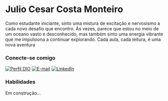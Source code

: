 # Julio Cesar Costa Monteiro

Como estudante iniciante, sinto uma mistura de excitação e nervosismo a cada novo desafio que encontro. Às vezes, parece que estou no meio de um oceano vasto e desconhecido, mas também sinto uma energia vibrante que me impulsiona a continuar explorando. Cada aula, cada leitura, é uma nova aventura

### Conecte-se comigo

[![Perfil DIO](https://img.shields.io/badge/-Meu%20Perfil%20na%20DIO-30A3DC?style=for-the-badge)](https://web.dio.me/users/jcc_monteiro?tab=achievements)
[![E-mail](https://img.shields.io/badge/-Email-000?style=for-the-badge&logo=microsoft-outlook&logoColor=E94D5F)](jcc_monteiro@hotmail.com)
[![LinkedIn](https://img.shields.io/badge/-LinkedIn-000?style=for-the-badge&logo=linkedin&logoColor=30A3DC)](https://www.linkedin.com/in/julio-cesar-costa-monteiro-529a2042/)

### Habilidades

Em construção...

